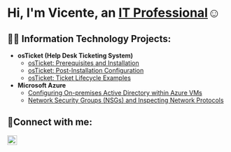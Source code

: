 <h1>Hi, I'm Vicente, an <a href="https://linkedin.com/in/vicente-martinez-cyber-it">IT Professional</a>☺</h1>

<h2>👨‍💻 Information Technology Projects:</h2>

- <b>osTicket (Help Desk Ticketing System)</b>
  - [osTicket: Prerequisites and Installation](https://github.com/vicentemartinez105/osticket-prereqs)
  - [osTicket: Post-Installation Configuration](https://github.com/vicentemartinez105/post-install-config)
  - [osTicket: Ticket Lifecycle Examples](https://github.com/vicentemartinez105/ticket-lifecycle)
- <b>Microsoft Azure</b>
  - [Configuring On-premises Active Directory within Azure VMs](https://github.com/vicentemartinez105/configure-ad)
  - [Network Security Groups (NSGs) and Inspecting Network Protocols](https://github.com/vicentemartinez105/azure-network-protocols)

<h2>🤳Connect with me:</h2>

[<img align="left" alt="Vicente | LinkedIn" width="22px" src="https://cdn.jsdelivr.net/npm/simple-icons@v3/icons/linkedin.svg" />][linkedin]

[linkedin]: [https://linkedin.com/in/vicente-martinez-cyber-it]
